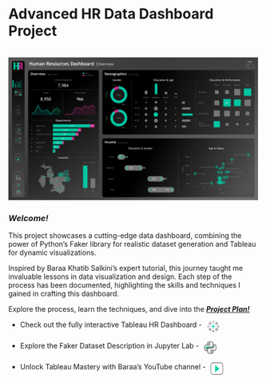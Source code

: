 # **Advanced HR Data Dashboard Project**

<br>

<img src="Resources/HR _ Summary.png" alt="HR-Summary" width="500px">

### ***Welcome!***

This project showcases a cutting-edge data dashboard, combining the power of Python’s Faker library for realistic dataset generation and Tableau for dynamic visualizations.

Inspired by Baraa Khatib Salkini’s expert tutorial, this journey taught me invaluable lessons in data visualization and design. Each step of the process has been documented, highlighting the skills and techniques I gained in crafting this dashboard.

Explore the process, learn the techniques, and dive into the [***Project Plan!***](HR_Dashboard_Plan.png)

<ul>
    <li>
        <div style="display: inline-flex;">
            <span style="margin-right: 10px;">Check out the fully interactive Tableau HR Dashboard - </span>
            <a href="https://public.tableau.com/app/profile/dane.tipene/viz/HRDashboard-DWB/HRSummary" target="_blank">
                <img src="Resources/tableau-icon.png" alt="Tableau-Icon" width="25px">
            </a>
        </div>
    </li>
</ul>



<ul>
    <li>
        <div style="display: inline-flex;">
            <span style="margin-right: 10px;">Explore the Faker Dataset Description in Jupyter Lab - </span>
            <a href="Resources/Faker_Dataset_Description.ipynb" target="_blank">
                <img src="Resources/python-logo.png" alt="Python-Icon" width="25px">
            </a>
        </div>
    </li>
</ul>


<ul>
    <li>
        <div style="display: inline-flex;">
            <span style="margin-right: 10px;">Unlock Tableau Mastery with Baraa’s YouTube channel - </span>
            <a href="https://www.youtube.com/@DataWithBaraa" target="_blank">
                <img src="Resources/contact-channel.png" alt="YouTube-Icon" width="25px" height="25px">
            </a>
        </div>
    </li>
</ul>


